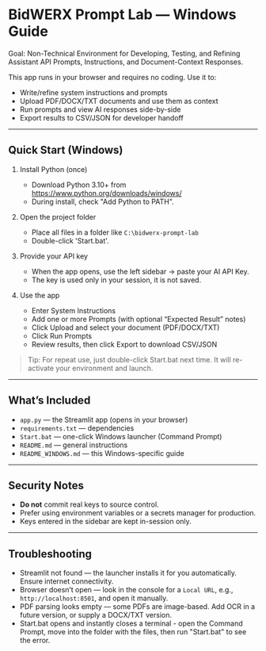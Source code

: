 
# BidWERX Prompt Lab — Windows Guide

Goal: Non-Technical Environment for Developing, Testing, and Refining Assistant API Prompts, Instructions, and Document-Context Responses.

This app runs in your browser and requires no coding. Use it to:
- Write/refine system instructions and prompts
- Upload PDF/DOCX/TXT documents and use them as context
- Run prompts and view AI responses side-by-side
- Export results to CSV/JSON for developer handoff

---

## Quick Start (Windows)

1. Install Python (once)
   - Download Python 3.10+ from https://www.python.org/downloads/windows/
   - During install, check "Add Python to PATH".

2. Open the project folder
   - Place all files in a folder like `C:\bidwerx-prompt-lab`
   - Double-click 'Start.bat'.

3. Provide your API key
   - When the app opens, use the left sidebar → paste your AI API Key.
   - The key is used only in your session, it is not saved.

4. Use the app
   - Enter System Instructions
   - Add one or more Prompts (with optional “Expected Result” notes)
   - Click Upload and select your document (PDF/DOCX/TXT)
   - Click Run Prompts
   - Review results, then click Export to download CSV/JSON

> Tip: For repeat use, just double-click Start.bat next time. It will re-activate your environment and launch.

---

## What’s Included

- `app.py` — the Streamlit app (opens in your browser)
- `requirements.txt` — dependencies
- `Start.bat` — one-click Windows launcher (Command Prompt)
- `README.md` — general instructions
- `README_WINDOWS.md` — this Windows-specific guide
---

## Security Notes

- **Do not** commit real keys to source control.
- Prefer using environment variables or a secrets manager for production.
- Keys entered in the sidebar are kept in-session only.

---

## Troubleshooting

- Streamlit not found — the launcher installs it for you automatically. Ensure internet connectivity.
- Browser doesn’t open — look in the console for a `Local URL`, e.g., `http://localhost:8501`, and open it manually.
- PDF parsing looks empty — some PDFs are image-based. Add OCR in a future version, or supply a DOCX/TXT version.
- Start.bat opens and instantly closes a terminal - open the Command Prompt, move into the folder with the files, then run "Start.bat" to see the error.

